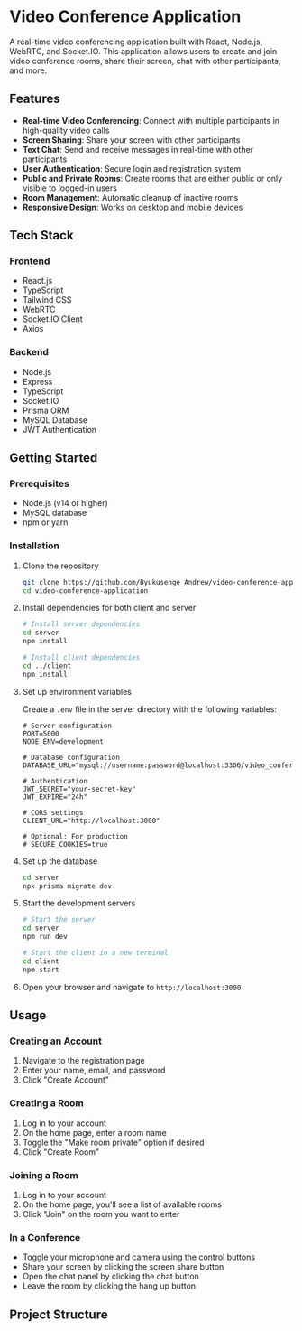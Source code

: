 # Video Conference Application

A real-time video conferencing application built with React, Node.js, WebRTC, and Socket.IO. This application allows users to create and join video conference rooms, share their screen, chat with other participants, and more.

## Features

- **Real-time Video Conferencing**: Connect with multiple participants in high-quality video calls
- **Screen Sharing**: Share your screen with other participants
- **Text Chat**: Send and receive messages in real-time with other participants
- **User Authentication**: Secure login and registration system
- **Public and Private Rooms**: Create rooms that are either public or only visible to logged-in users
- **Room Management**: Automatic cleanup of inactive rooms
- **Responsive Design**: Works on desktop and mobile devices

## Tech Stack

### Frontend
- React.js
- TypeScript
- Tailwind CSS
- WebRTC
- Socket.IO Client
- Axios

### Backend
- Node.js
- Express
- TypeScript
- Socket.IO
- Prisma ORM
- MySQL Database
- JWT Authentication

## Getting Started

### Prerequisites

- Node.js (v14 or higher)
- MySQL database
- npm or yarn

### Installation

1. Clone the repository
   ```bash
   git clone https://github.com/Byukusenge_Andrew/video-conference-application.git
   cd video-conference-application
   ```

2. Install dependencies for both client and server
   ```bash
   # Install server dependencies
   cd server
   npm install
   
   # Install client dependencies
   cd ../client
   npm install
   ```

3. Set up environment variables
   
   Create a `.env` file in the server directory with the following variables:
   ```
   # Server configuration
   PORT=5000
   NODE_ENV=development
   
   # Database configuration
   DATABASE_URL="mysql://username:password@localhost:3306/video_conference"
   
   # Authentication
   JWT_SECRET="your-secret-key"
   JWT_EXPIRE="24h"
   
   # CORS settings
   CLIENT_URL="http://localhost:3000"
   
   # Optional: For production
   # SECURE_COOKIES=true
   ```

4. Set up the database
   ```bash
   cd server
   npx prisma migrate dev
   ```

5. Start the development servers
   ```bash
   # Start the server
   cd server
   npm run dev
   
   # Start the client in a new terminal
   cd client
   npm start
   ```

6. Open your browser and navigate to `http://localhost:3000`

## Usage

### Creating an Account
1. Navigate to the registration page
2. Enter your name, email, and password
3. Click "Create Account"

### Creating a Room
1. Log in to your account
2. On the home page, enter a room name
3. Toggle the "Make room private" option if desired
4. Click "Create Room"

### Joining a Room
1. Log in to your account
2. On the home page, you'll see a list of available rooms
3. Click "Join" on the room you want to enter

### In a Conference
- Toggle your microphone and camera using the control buttons
- Share your screen by clicking the screen share button
- Open the chat panel by clicking the chat button
- Leave the room by clicking the hang up button

## Project Structure
